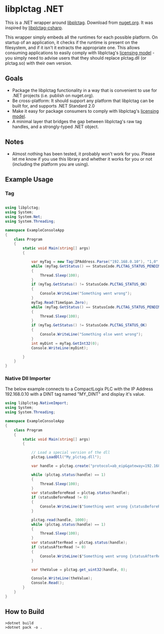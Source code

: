 ﻿# libplctag .NET

This is a .NET wrapper around [libplctag](https://github.com/kyle-github/libplctag).
Download from [nuget.org](https://www.nuget.org/packages/libplctag/).
It was inspired by [libplctag-csharp](https://github.com/mesta1/libplctag-csharp).

This wrapper simply embeds all the runtimes for each possible platform. On startup of an application, it checks if the runtime is present on the filesystem, and if it isn't it extracts the appropriate one.
This allows consuming applications to easily comply with libplctag's [licensing model](https://github.com/kyle-github/libplctag/blob/master/LICENSE) - you simply need to advise users that they should replace plctag.dll (or plctag.so) with their own version.

## Goals

* Package the libplctag functionality in a way that is convenient to use for .NET projects (i.e. publish on nuget.org).
* Be cross-platform: It should support any platform that libplctag can be built for, and supports .NET Standard 2.0
* Make it easy for package consumers to comply with libplctag's [licensing model](https://github.com/kyle-github/libplctag/blob/master/LICENSE).
* A minimal layer that bridges the gap between libplctag's raw tag handles, and a strongly-typed .NET object.

## Notes

* Almost nothing has been tested, it probably won't work for you. Please let me know if you use this library and whether it works for you or not (including the platform you are using).

## Example Usage

### Tag

```csharp

using libplctag;
using System;
using System.Net;
using System.Threading;

namespace ExampleConsoleApp
{
    class Program
    {
        static void Main(string[] args)
        {

            var myTag = new Tag(IPAddress.Parse("192.168.0.10"), "1,0", CpuType.LGX, DataType.DINT, "MY_DINT");
            while (myTag.GetStatus() == StatusCode.PLCTAG_STATUS_PENDING)
            {
                Thread.Sleep(100);
            }
            if (myTag.GetStatus() != StatusCode.PLCTAG_STATUS_OK)
            {
                Console.WriteLine("Something went wrong");
            }
            myTag.Read(TimeSpan.Zero);
            while (myTag.GetStatus() == StatusCode.PLCTAG_STATUS_PENDING)
            {
                Thread.Sleep(100);
            }
            if (myTag.GetStatus() != StatusCode.PLCTAG_STATUS_OK)
            {
                Console.WriteLine("Something else went wrong");
            }
            int myDint = myTag.GetInt32(0);
            Console.WriteLine(myDint);

        }
    }
}
```

### Native Dll Importer

The below example connects to a CompactLogix PLC with the IP Address 192.168.0.10 with a DINT tag named "MY_DINT" and display it's value.

```csharp
using libplctag.NativeImport;
using System;
using System.Threading;

namespace ExampleConsoleApp
{
    class Program
    {
        static void Main(string[] args)
        {

            // Load a special version of the dll
            plctag.LoadDll("My_plctag.dll");

            var handle = plctag.create("protocol=ab_eip&gateway=192.168.0.10&path=1,0&cpu=LGX&elem_size=4&elem_count=1&name=MY_DINT", 1000);

            while (plctag.status(handle) == 1)
            {
                Thread.Sleep(100);
            }
            var statusBeforeRead = plctag.status(handle);
            if (statusBeforeRead != 0)
            {
                Console.WriteLine($"Something went wrong {statusBeforeRead}");
            }

            plctag.read(handle, 1000);
            while (plctag.status(handle) == 1)
            {
                Thread.Sleep(100);
            }
            var statusAfterRead = plctag.status(handle);
            if (statusAfterRead != 0)
            {
                Console.WriteLine($"Something went wrong {statusAfterRead}");
            }

            var theValue = plctag.get_uint32(handle, 0);

            Console.WriteLine(theValue);
            Console.Read();
        }
    }
}
```



## How to Build

```
>dotnet build
>dotnet pack -o .
```

